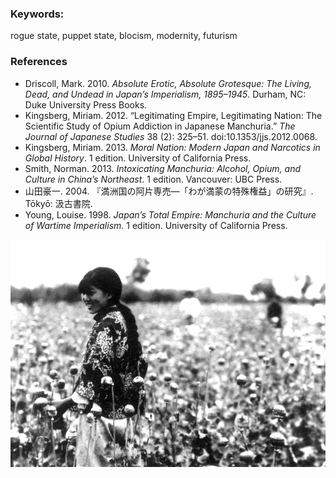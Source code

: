 ### Keywords:
rogue state, puppet state, blocism, modernity, futurism


### References
* Driscoll, Mark. 2010. *Absolute Erotic, Absolute Grotesque: The Living, Dead, and Undead in Japan’s Imperialism, 1895–1945*. Durham, NC: Duke University Press Books.
* Kingsberg, Miriam. 2012. “Legitimating Empire, Legitimating Nation: The Scientific Study of Opium Addiction in Japanese Manchuria.” *The Journal of Japanese Studies* 38 (2): 325–51. doi:10.1353/jjs.2012.0068.
* Kingsberg, Miriam. 2013. *Moral Nation: Modern Japan and Narcotics in Global History*. 1 edition. University of California Press.
* Smith, Norman. 2013. *Intoxicating Manchuria: Alcohol, Opium, and Culture in China’s Northeast*. 1 edition. Vancouver: UBC Press.
* 山田豪一. 2004. 『満洲国の阿片専売―「わが満蒙の特殊権益」の研究』. Tōkyō: 汲古書院.
* Young, Louise. 1998. *Japan’s Total Empire: Manchuria and the Culture of Wartime Imperialism*. 1 edition. University of California Press.

![poppy harvest in Manchuria](/imgManchukuo-poppy_harvest.jpg)
